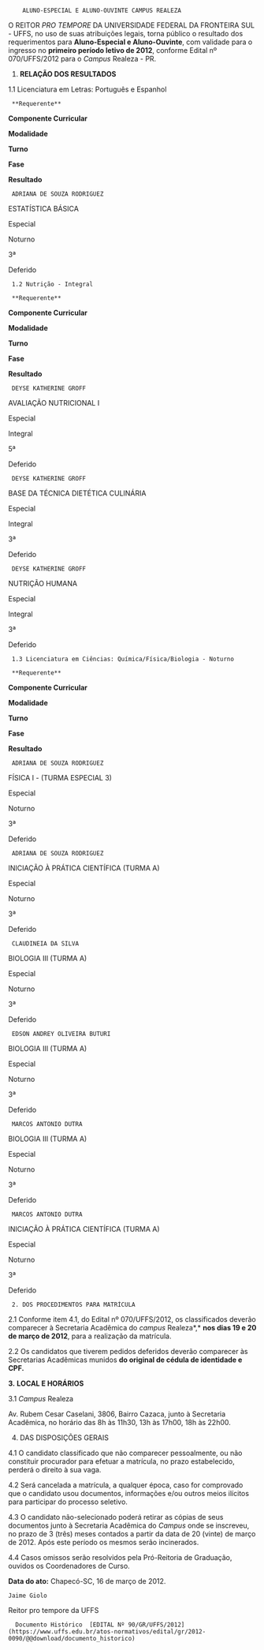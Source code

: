         ALUNO-ESPECIAL E ALUNO-OUVINTE CAMPUS REALEZA  

 

 O REITOR *PRO TEMPORE* DA UNIVERSIDADE FEDERAL DA FRONTEIRA SUL - UFFS, no uso de suas atribuições legais, torna público o resultado dos requerimentos para **Aluno-Especial e Aluno-Ouvinte**, com validade para o ingresso no **primeiro período letivo de 2012**, conforme Edital nº 070/UFFS/2012 para o *Campus* Realeza - PR.

 1. **RELAÇÃO DOS RESULTADOS**

 1.1 Licenciatura em Letras: Português e Espanhol

     **Requerente**

   **Componente Curricular**

   **Modalidade**

   **Turno**

   **Fase**

   **Resultado**

     ADRIANA DE SOUZA RODRIGUEZ

   ESTATÍSTICA BÁSICA

   Especial

   Noturno

   3ª

   Deferido

     1.2 Nutrição - Integral

     **Requerente**

   **Componente Curricular**

   **Modalidade**

   **Turno**

   **Fase**

   **Resultado**

     DEYSE KATHERINE GROFF

   AVALIAÇÃO NUTRICIONAL I

   Especial

   Integral

   5ª

   Deferido

     DEYSE KATHERINE GROFF

   BASE DA TÉCNICA DIETÉTICA CULINÁRIA

   Especial

   Integral

   3ª

   Deferido

     DEYSE KATHERINE GROFF

   NUTRIÇÃO HUMANA

   Especial

   Integral

   3ª

   Deferido

     1.3 Licenciatura em Ciências: Química/Física/Biologia - Noturno

     **Requerente**

   **Componente Curricular**

   **Modalidade**

   **Turno**

   **Fase**

   **Resultado**

     ADRIANA DE SOUZA RODRIGUEZ

   FÍSICA I - (TURMA ESPECIAL 3)

   Especial

   Noturno

   3ª

   Deferido

     ADRIANA DE SOUZA RODRIGUEZ

   INICIAÇÃO À PRÁTICA CIENTÍFICA (TURMA A)

   Especial

   Noturno

   3ª

   Deferido

     CLAUDINEIA DA SILVA

   BIOLOGIA III (TURMA A)

   Especial

   Noturno

   3ª

   Deferido

     EDSON ANDREY OLIVEIRA BUTURI

   BIOLOGIA III (TURMA A)

   Especial

   Noturno

   3ª

   Deferido

     MARCOS ANTONIO DUTRA

   BIOLOGIA III (TURMA A)

   Especial

   Noturno

   3ª

   Deferido

     MARCOS ANTONIO DUTRA

   INICIAÇÃO À PRÁTICA CIENTÍFICA (TURMA A)

   Especial

   Noturno

   3ª

   Deferido

     2. DOS PROCEDIMENTOS PARA MATRÍCULA

 2.1 Conforme item 4.1, do Edital nº 070/UFFS/2012, os classificados deverão comparecer à Secretaria Acadêmica do *campus* Realeza*,* **nos dias 19 e 20 de março de 2012**, para a realização da matrícula.

 2.2 Os candidatos que tiverem pedidos deferidos deverão comparecer às Secretarias Acadêmicas munidos **do original de cédula de identidade e CPF.**

 **3.** **LOCAL E HORÁRIOS**

 3.1 *Campus* Realeza

 Av. Rubem Cesar Caselani, 3806, Bairro Cazaca, junto à Secretaria Acadêmica, no horário das 8h às 11h30, 13h às 17h00, 18h às 22h00.

 4. DAS DISPOSIÇÕES GERAIS

 4.1 O candidato classificado que não comparecer pessoalmente, ou não constituir procurador para efetuar a matrícula, no prazo estabelecido, perderá o direito à sua vaga.

 4.2 Será cancelada a matrícula, a qualquer época, caso for comprovado que o candidato usou documentos, informações e/ou outros meios ilícitos para participar do processo seletivo.

 4.3 O candidato não-selecionado poderá retirar as cópias de seus documentos junto à Secretaria Acadêmica do *Campus* onde se inscreveu, no prazo de 3 (três) meses contados a partir da data de 20 (vinte) de março de 2012. Após este período os mesmos serão incinerados.

 4.4 Casos omissos serão resolvidos pela Pró-Reitoria de Graduação, ouvidos os Coordenadores de Curso.

  

   **Data do ato:** Chapecó-SC, 16 de março de 2012.   
 

    Jaime Giolo   
 Reitor pro tempore da UFFS 

      Documento Histórico  [EDITAL Nº 90/GR/UFFS/2012](https://www.uffs.edu.br/atos-normativos/edital/gr/2012-0090/@@download/documento_historico)     
      